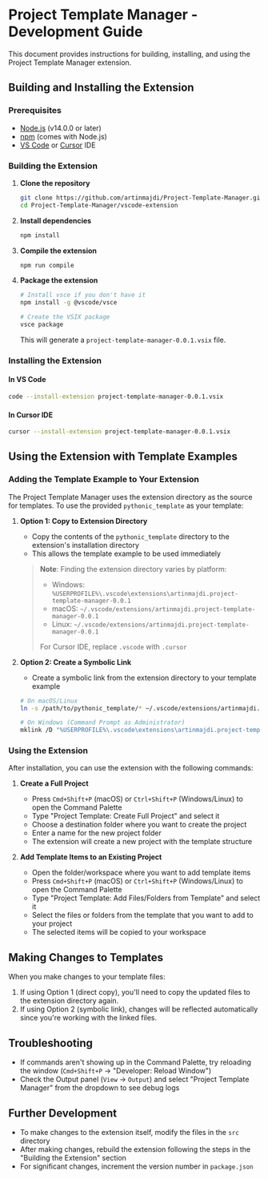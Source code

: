 # Project Template Manager - Development Guide

This document provides instructions for building, installing, and using the Project Template Manager extension.

## Building and Installing the Extension

### Prerequisites

- [Node.js](https://nodejs.org/) (v14.0.0 or later)
- [npm](https://www.npmjs.com/) (comes with Node.js)
- [VS Code](https://code.visualstudio.com/) or [Cursor](https://cursor.sh/) IDE

### Building the Extension

1. **Clone the repository**

   ```bash
   git clone https://github.com/artinmajdi/Project-Template-Manager.git
   cd Project-Template-Manager/vscode-extension
   ```

2. **Install dependencies**

   ```bash
   npm install
   ```

3. **Compile the extension**

   ```bash
   npm run compile
   ```

4. **Package the extension**

   ```bash
   # Install vsce if you don't have it
   npm install -g @vscode/vsce

   # Create the VSIX package
   vsce package
   ```

   This will generate a `project-template-manager-0.0.1.vsix` file.

### Installing the Extension

#### In VS Code

```bash
code --install-extension project-template-manager-0.0.1.vsix
```

#### In Cursor IDE

```bash
cursor --install-extension project-template-manager-0.0.1.vsix
```

## Using the Extension with Template Examples

### Adding the Template Example to Your Extension

The Project Template Manager uses the extension directory as the source for templates. To use the provided `pythonic_template` as your template:

1. **Option 1: Copy to Extension Directory**
   - Copy the contents of the `pythonic_template` directory to the extension's installation directory
   - This allows the template example to be used immediately

   > **Note**: Finding the extension directory varies by platform:
   > - Windows: `%USERPROFILE%\.vscode\extensions\artinmajdi.project-template-manager-0.0.1`
   > - macOS: `~/.vscode/extensions/artinmajdi.project-template-manager-0.0.1`
   > - Linux: `~/.vscode/extensions/artinmajdi.project-template-manager-0.0.1`
   >
   > For Cursor IDE, replace `.vscode` with `.cursor`

2. **Option 2: Create a Symbolic Link**
   - Create a symbolic link from the extension directory to your template example

   ```bash
   # On macOS/Linux
   ln -s /path/to/pythonic_template/* ~/.vscode/extensions/artinmajdi.project-template-manager-0.0.1/template

   # On Windows (Command Prompt as Administrator)
   mklink /D "%USERPROFILE%\.vscode\extensions\artinmajdi.project-template-manager-0.0.1\template" "path\to\pythonic_template"
   ```

### Using the Extension

After installation, you can use the extension with the following commands:

1. **Create a Full Project**
   - Press `Cmd+Shift+P` (macOS) or `Ctrl+Shift+P` (Windows/Linux) to open the Command Palette
   - Type "Project Template: Create Full Project" and select it
   - Choose a destination folder where you want to create the project
   - Enter a name for the new project folder
   - The extension will create a new project with the template structure

2. **Add Template Items to an Existing Project**
   - Open the folder/workspace where you want to add template items
   - Press `Cmd+Shift+P` (macOS) or `Ctrl+Shift+P` (Windows/Linux) to open the Command Palette
   - Type "Project Template: Add Files/Folders from Template" and select it
   - Select the files or folders from the template that you want to add to your project
   - The selected items will be copied to your workspace

## Making Changes to Templates

When you make changes to your template files:

1. If using Option 1 (direct copy), you'll need to copy the updated files to the extension directory again.
2. If using Option 2 (symbolic link), changes will be reflected automatically since you're working with the linked files.

## Troubleshooting

- If commands aren't showing up in the Command Palette, try reloading the window (`Cmd+Shift+P` → "Developer: Reload Window")
- Check the Output panel (`View` → `Output`) and select "Project Template Manager" from the dropdown to see debug logs

## Further Development

- To make changes to the extension itself, modify the files in the `src` directory
- After making changes, rebuild the extension following the steps in the "Building the Extension" section
- For significant changes, increment the version number in `package.json`
